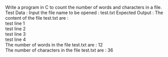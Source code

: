 Write a program in C to count the number of words and characters in a file.
Test Data :
Input the file name to be opened : test.txt
Expected Output :
 The content of the file test.txt are :                                                                       
test line 1                                                                                                   
test line 2                                                                                                   
test line 3                                                                                                   
test line 4                                                                                                   
 The number of words in the  file test.txt are : 12                                                           
 The number of characters in the  file test.txt are : 36